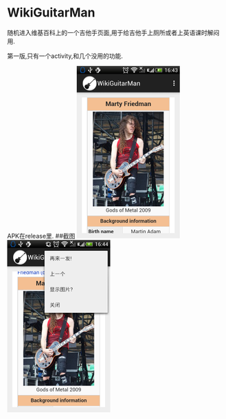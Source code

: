 # WikiGuitarMan
随机进入维基百科上的一个吉他手页面,用于给吉他手上厕所或者上英语课时解闷用.

第一版,只有一个activity,和几个没用的功能.

APK在release里.
##截图
<a href="" target="_blank"><img src="Screenshot_2015-02-01-16-43-07.png" height=400/></a>
<a href="" target="_blank"><img src="Screenshot_2015-02-01-16-44-02.png" height=400/></a>
